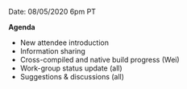 Date: 08/05/2020 6pm PT

**Agenda**
- New attendee introduction
- Information sharing
- Cross-compiled and native build progress (Wei)
- Work-group status update (all)
- Suggestions & discussions (all)